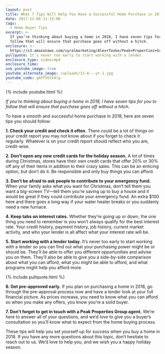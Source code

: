```yaml
---
layout: post
title: What 7 Tips Will Help You Have a Successful Home Purchase in 2018?
date: 2017-12-08 11:15:00
tags:
  - Home Buyer Tips
excerpt: >-
  If you’re thinking about buying a home in 2018, I have seven tips for you to
  follow that will ensure that purchase goes off without a hitch.
enclosure: >-
  https://s3.amazonaws.com/vyralmarketing/Alex+Tooke/Peak+Properties+Group+7+steps+to+purchasing+a+home+in+2018.mp4
pullquote: It’s never too early to start working with a lender.
enclosure_type: video/mp4
enclosure_time:
use_youtube_image: true
youtube_alternate_image: /uploads/12-8---yt-1.jpg
youtube_code: gkPf5Glk4lg
---
```



{% include youtube.html %}

*If you’re thinking about buying a home in 2018, I have seven tips for you to follow that will ensure that purchase goes off without a hitch.*

To have a smooth and successful home purchase in 2018, here are seven tips you should follow:

**1. Check your credit and check it often.** There could be a lot of things on your credit report you may not know about if you forget to check it regularly. Whatever is on your credit report should reflect who you are, credit-wise.

**2. Don’t open any new credit cards for the holiday season.** A lot of times during Christmas, stores have their own credit cards that offer 20% or 30% off any of their items in addition to their crazy sales. This can be an enticing option, but don’t do it. Be responsible and only buy things you can afford.

**3. Don’t be afraid to ask people to contribute to your emergency fund.** When your family asks what you want for Christmas, don’t tell them you want a big-screen TV—tell them you’re saving up to buy a house and it would be great if they could contribute your emergency fund. An extra $100 here and there goes a long way if your water heater breaks or you suddenly need a new furnace.

**4. Keep tabs on interest rates.** Whether they’re going up or down, the one thing you need to remember is you won’t always qualify for the best interest rate. Your credit history, payment history, job history, current market activity, and who your lender is all affect what your interest rate will be.

**5. Start working with a lender today.** It’s never too early to start working with a lender so you can find out what your purchasing power might be or should be. They’ll be able to offer you different opportunities and advise you on them. They’ll also be able to give you a side-by-side comparison about what you can afford, what you might be able to afford, and what programs might help you afford more.

{% include pullquote.html %}

**6. Get pre-approved early.** If you plan on purchasing a home in 2018, go through the pre-approval process now and have a lender look at your full financial picture. As prices increase, you need to know what you can afford so when you make any offers, you know you’re a solid buyer.

**7. Don’t forget to get in touch with a Peak Properties Group agent.** We’re here to answer all of your questions, and we’d love to give you a buyer’s consultation so you’ll know what to expect from the home buying process.

These tips will help you set yourself up for success when you buy a home in 2018. If you have any more questions about this topic, don’t hesitate to reach out to us. We’d love to help you, and we wish you a happy holiday season.<br>